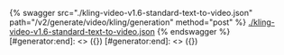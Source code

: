 [#generator:start]: <> ({ "template": "openapi" })
[#generator:start]: <> ({ "template": "openapi" })
{% swagger src="./kling-video-v1.6-standard-text-to-video.json" path="/v2/generate/video/kling/generation" method="post" %}
[./kling-video-v1.6-standard-text-to-video.json](./kling-video-v1.6-standard-text-to-video.json)
{% endswagger %}
[#generator:end]: <> ({})
[#generator:end]: <> ({})